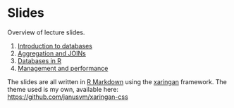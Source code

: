 # Slides

Overview of lecture slides.

1. [Introduction to databases](01-introduction)
1. [Aggregation and JOINs](02-aggregation)
1. [Databases in R](03-tidyverse)
1. [Management and performance](04-management)

The slides are all written in [R Markdown](https://rmarkdown.rstudio.com/) using the [xaringan](https://github.com/yihui/xaringan) framework.
The theme used is my own, available here: <https://github.com/janusvm/xaringan-css>
